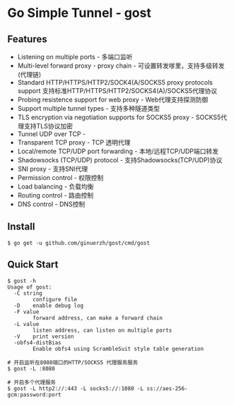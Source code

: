 Go Simple Tunnel - gost
=======================

Features
--------
* Listening on multiple ports - 多端口监听
* Multi-level forward proxy - proxy chain - 可设置转发嗲里，支持多级转发(代理链)
* Standard HTTP/HTTPS/HTTP2/SOCK4(A/SOCKS5 proxy protocols support 支持标准HTTP/HTTPS/HTTP2/SOCKS4(A)/SOCKS5代理协议
* Probing resistence support for web proxy - Web代理支持探测防御
* Support multiple tunnel types - 支持多种隧道类型
* TLS encryption via negotiation supports for SOCKS5 proxy - SOCKS5代理支持TLS协议加密
* Tunnel UDP over TCP - 
* Transparent TCP proxy - TCP 透明代理
* Local/remote TCP/UDP port forwarding - 本地/远程TCP/UDP端口转发
* Shadowsocks (TCP/UDP) protocol - 支持Shadowsocks(TCP/UDP)协议 
* SNI proxy - 支持SNI代理
* Permission control - 权限控制 
* Load balancing - 负载均衡
* Routing control - 路由控制
* DNS control - DNS控制 

Install
-------
```
$ go get -u github.com/ginuerzh/gost/cmd/gost 
```

Quick Start
-----------
```
$ gost -h 
Usage of gost:
  -C string
        configure file
  -D    enable debug log
  -F value
        forward address, can make a forward chain
  -L value
        listen address, can listen on multiple ports
  -V    print version
  -obfs4-distBias
        Enable obfs4 using ScrambleSuit style table generation

# 开启监听在8080端口的HTTP/SOCKS5 代理服务服务
$ gost -L :8080 

# 开启多个代理服务 
$ gost -L http2://:443 -L socks5://:1080 -L ss://aes-256-gcm:password:port 
```